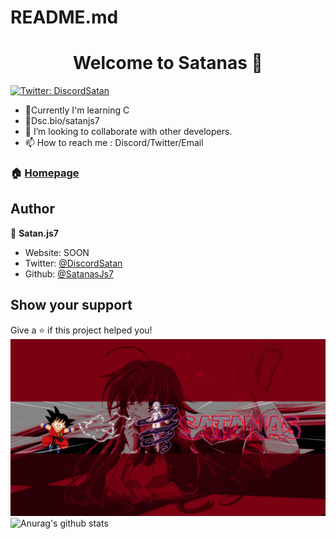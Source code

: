 # README.md
<h1 align="center">Welcome to Satanas 👋</h1>
  <a href="https://twitter.com/DSCKaito" target="_blank">
    <img alt="Twitter: DiscordSatan" src="https://img.shields.io/twitter/follow/DiscordSatan.svg?style=social" />
  </a>
</p>
<ul>
   <li>🌱Currently I'm learning C</li>
   <li>💎Dsc.bio/satanjs7</li>
   <li>👯 I’m looking to collaborate with other developers.</li>
   <li>📫 How to reach me : Discord/Twitter/Email</li>
</ul>

### 🏠 [Homepage](https://github.com/SatanasJs7)

## Author

👤 **Satan.js7**

* Website: SOON
* Twitter: [@DiscordSatan](https://twitter.com/DSCKaito)
* Github: [@SatanasJs7](https://github.com/SatanasJs7)

## Show your support

Give a ⭐️ if this project helped you!
![Cover](https://github.com/SatanasJs7/SatanasJs7/blob/main/img/banner_Rias_basic3-0.png)
![Anurag's github stats](https://github-readme-stats.vercel.app/api?username=SatanasJs7&show_icons=true&theme=tokyonight)
